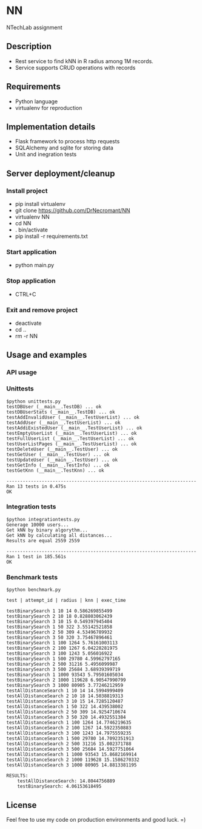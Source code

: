 # NN
NTechLab assignment

## Description
* Rest service to find kNN in R radius among 1M records.
* Service supports CRUD operations with records
 
## Requirements
* Python language
* virtualenv for reproduction

## Implementation details
* Flask framework to process http requests
* SQLAlchemy and sqlite for storing data
* Unit and inegration tests

## Server deployment/cleanup

### Install project
* pip install virtualenv
* git clone https://github.com/DrNecromant/NN
* virtualenv NN
* cd NN
* . bin/activate
* pip install -r requirements.txt

### Start application
* python main.py

### Stop application
* CTRL+C

### Exit and remove project
* deactivate
* cd ..
* rm -r NN

## Usage and examples

### API usage

### Unittests
```
$python unittests.py
testDBUser (__main__.TestDB) ... ok
testDBUserStats (__main__.TestDB) ... ok
testAddInvalidUser (__main__.TestUserList) ... ok
testAddUser (__main__.TestUserList) ... ok
testAddiExistedUser (__main__.TestUserList) ... ok
testEmptyUserList (__main__.TestUserList) ... ok
testFullUserList (__main__.TestUserList) ... ok
testUserListPages (__main__.TestUserList) ... ok
testDeleteUser (__main__.TestUser) ... ok
testGetUser (__main__.TestUser) ... ok
testUpdateUser (__main__.TestUser) ... ok
testGetInfo (__main__.TestInfo) ... ok
testGetKnn (__main__.TestKnn) ... ok

----------------------------------------------------------------------
Ran 13 tests in 0.475s
OK
```

### Integration tests
```
$python integrationtests.py 
Generage 10000 users...
Get kNN by binary algorythm...
Get kNN by calculating all distances...
Results are equal 2559 2559

----------------------------------------------------------------------
Ran 1 test in 185.561s
OK
```

### Benchmark tests
```
$python benchmark.py 

test | attempt_id | radius | knn | exec_time

testBinarySearch 1 10 14 0.586269855499 
testBinarySearch 2 10 18 0.828803062439 
testBinarySearch 3 10 15 0.549397945404 
testBinarySearch 1 50 322 3.55142521858 
testBinarySearch 2 50 309 4.53496789932 
testBinarySearch 3 50 320 3.75467896461 
testBinarySearch 1 100 1264 5.76161003113 
testBinarySearch 2 100 1267 6.04228281975 
testBinarySearch 3 100 1243 5.056016922 
testBinarySearch 1 500 29780 4.59962797165 
testBinarySearch 2 500 31216 5.4956099987 
testBinarySearch 3 500 25684 3.68939399719 
testBinarySearch 1 1000 93543 5.79501605034 
testBinarySearch 2 1000 119628 6.90547990799 
testBinarySearch 3 1000 80905 3.77246212959 
testAllDistanceSearch 1 10 14 14.5994999409 
testAllDistanceSearch 2 10 18 14.5038819313 
testAllDistanceSearch 3 10 15 14.7285120487 
testAllDistanceSearch 1 50 322 14.439538002 
testAllDistanceSearch 2 50 309 14.9254710674 
testAllDistanceSearch 3 50 320 14.4932551384 
testAllDistanceSearch 1 100 1264 14.7746219635 
testAllDistanceSearch 2 100 1267 14.5922350883 
testAllDistanceSearch 3 100 1243 14.7975559235 
testAllDistanceSearch 1 500 29780 14.7092351913 
testAllDistanceSearch 2 500 31216 15.002371788 
testAllDistanceSearch 3 500 25684 14.5927751064 
testAllDistanceSearch 1 1000 93543 15.8682169914 
testAllDistanceSearch 2 1000 119628 15.1586270332 
testAllDistanceSearch 3 1000 80905 14.8813381195 

RESULTS:
	testAllDistanceSearch: 14.8044756889
	testBinarySearch: 4.06153618495
```

## License
Feel free to use my code on production environments and good luck. =)
